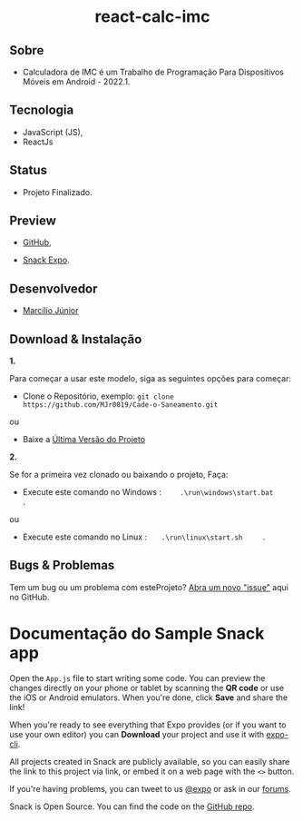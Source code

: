 <h1 align="center">
    react-calc-imc
</h1> 

## Sobre

* Calculadora de IMC é um Trabalho de Programação Para Dispositivos Móveis em Android - 2022.1.

## Tecnologia

- JavaScript (JS),
- ReactJs

## Status

- Projeto Finalizado.

## Preview

* [GitHub](https://github.com/MJr0019/react-calc-imc), 

* [Snack Expo](https://snack.expo.dev/@mjr0019/react-calc-imc).

## Desenvolvedor

- [Marcílio Júnior](https://github.com/MJr0019) 


## Download & Instalação

**1.**

Para começar a usar este modelo, siga as seguintes opções para começar:

* Clone o Repositório, exemplo: `git clone https://github.com/MJr0019/Cade-o-Saneamento.git`

ou

* Baixe a [Última Versão do Projeto](https://github.com/MJr0019/react-calc-imc/tags)

**2.**

Se for a primeira vez clonado ou baixando o projeto, Faça:


* Execute este comando no Windows :  `     .\run\windows\start.bat      `.

ou

* Execute este comando no Linux :  `    .\run\linux\start.sh      `.

## Bugs & Problemas

Tem um bug ou um problema com esteProjeto? [Abra um novo "issue"](https://github.com/MJr0019/react-calc-imc/issues) aqui no GitHub.

# Documentação do Sample Snack app

Open the `App.js` file to start writing some code. You can preview the changes directly on your phone or tablet by scanning the **QR code** or use the iOS or Android emulators. When you're done, click **Save** and share the link!

When you're ready to see everything that Expo provides (or if you want to use your own editor) you can **Download** your project and use it with [expo-cli](https://docs.expo.io/get-started/installation).

All projects created in Snack are publicly available, so you can easily share the link to this project via link, or embed it on a web page with the `<>` button.

If you're having problems, you can tweet to us [@expo](https://twitter.com/expo) or ask in our [forums](https://forums.expo.io/c/snack).

Snack is Open Source. You can find the code on the [GitHub repo](https://github.com/expo/snack).
